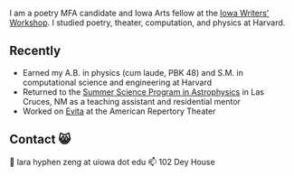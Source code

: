 I am a poetry MFA candidate and Iowa Arts fellow at the [Iowa Writers' Workshop](https://writersworkshop.uiowa.edu/). I studied poetry, theater, computation, and physics at Harvard. 

## Recently

- Earned my A.B. in physics (cum laude, PBK 48) and S.M. in computational science and engineering at Harvard
- Returned to the [Summer Science Program in Astrophysics](https://summerscience.org/) in Las Cruces, NM as a teaching assistant and residential mentor 
- Worked on [Evita](https://americanrepertorytheater.org/shows-events/evita/) at the American Repertory Theater

## Contact 😸

📧 lara hyphen zeng at uiowa dot edu
📫 102 Dey House 

